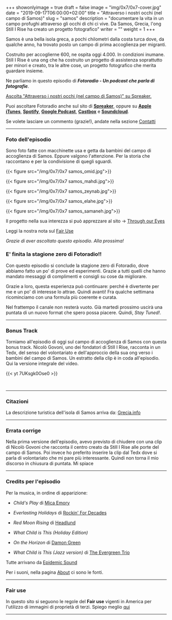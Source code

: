 +++
showonlyimage = true
draft = false
image = "img/0x7/0x7-cover.jpg"
date = "2019-09-17T06:00:00+02:00"
title = "Attraverso i nostri occhi (nel campo di Samos)"
slug = "samos"
description = "documentare la vita in un campo profughi attraverso gli occhi di chi ci vive. Da Samos, Grecia, l'ong Still I Rise ha creato un progetto fotografico"
writer = ""
weight = 1
+++

Samos è una bella isola greca, a pochi chilometri dalla costa turca dove, da qualche anno, ha trovato posto un campo di prima accoglienza per migranti.
<!--more-->

Costruito per accoglierne 600, ne ospita oggi 4.000. In condizioni inumane. Still I Rise è una ong che ha costruito un progetto di assistenza soprattutto per minori e creato, tra le altre cose, un progetto fotografico che merita guardare insieme.

Ne parliamo in questo episodio di **_Fotoradio - Un podcast che parla di fotografie_**.

<a class="spreaker-player" href="https://www.spreaker.com/episode/19119852" data-resource="episode_id=19119852" data-width="100%" data-height="200px" data-theme="light" data-playlist="false" data-playlist-continuous="false" data-autoplay="false" data-live-autoplay="false" data-chapters-image="true" data-episode-image-position="right" data-hide-logo="false" data-hide-likes="false" data-hide-comments="false" data-hide-sharing="false" data-hide-download="true">Ascolta "Attraverso i nostri occhi (nel campo di Samos)" su Spreaker.</a>

Puoi ascoltare Fotoradio anche sul sito di <a href="https://www.spreaker.com/show/fotoradio-un-podcast-sulle-fotografie">**Spreaker**</a>, oppure su <a target="blank" href="https://podcasts.apple.com/it/podcast/fotoradio-un-podcast-sulle-fotografie/id1473090985">**Apple iTunes**</a>, <a target="blank" href="https://open.spotify.com/show/3dzBBFOJD2gaz2pRdhlzYh">**Spotify**</a>, <a target="blank" href="https://www.google.com/podcasts?feed=aHR0cHM6Ly93d3cuc3ByZWFrZXIuY29tL3Nob3cvMzYwNzI4OS9lcGlzb2Rlcy9mZWVk">**Google Podcast**</a>, <a target="blank" href="https://castbox.fm/channel/Fotoradio-un-podcast-sulle-fotografie-id2203635?country=it">**Castbox**</a> e <a target="blank" href="https://soundcloud.com/user-153455998">**Soundcloud**</a>.

Se volete lasciare un commento (grazie!), andate nella sezione <a href="/contact/">Contatti</a>

- - -

### Foto dell'episodio

Sono foto fatte con macchinette usa e getta da bambini del campo di accoglienza di Samos. Eppure valgono l'attenzione. Per la storia che raccontano e per la condivisione di quegli sguardi.

<!--
{{< figure src="/img/0x7/0x7 samos_omid.jpg" caption="⬆︎ _Operazione Mare Nostrum, la Fregata Bergamini della Marina Militare salva un barcone di 500 migranti al largo della Libia._ © Massimo Sestini<br>* ">}}
-->

{{< figure src="/img/0x7/0x7 samos_omid.jpg">}}

{{< figure src="/img/0x7/0x7 samos_mahdi.jpg">}}

{{< figure src="/img/0x7/0x7 samos_zeynab.jpg">}}

{{< figure src="/img/0x7/0x7 samos_elahe.jpg">}}

{{< figure src="/img/0x7/0x7 samos_samaneh.jpg">}}




Il progetto nella sua interezza si può apprezzare al sito -> <a target="blank" href="https://through-oureyes.com/">Through our Eyes</a>

Leggi la nostra nota sul <a target="blank" href="/static_page/fair_use/">Fair Use</a>

_Grazie di aver ascoltato questo episodio. Alla prossima!_


### E' finita la stagione zero di Fotoradio!!

Con questo episodio si conclude la stagione zero di Fotoradio, dove abbiamo fatto un po' di prove ed esperimenti. Grazie a tutti quelli che hanno mandato messaggi di complimenti e consigli su cose da migliorare.

Grazie a loro, questa esperienza può continuare: perché è divertente per me e un po' di interesse lo attrae. Quindi avanti!
Fra qualche settimana ricominciamo con una formula più coerente e curata.

Nel frattempo il canale non resterà vuoto. Già martedi prossimo uscirà una puntata di un nuovo format che spero possa piacere. Quindi, _Stay Tuned!_.


- - -

### Bonus Track

Torniamo all'episodio di oggi sul campo di accoglienza di Samos con questa bonus track.
Nicolò Govoni, uno dei fondatori di Still I Rise, racconta in un Tedx, del senso del volontariato e dell'approccio della sua ong verso i bambini del campo di Samos.
Un estratto della clip è in coda all'episodio. Qui la versione integrale del video.

{{< yt 7UKsgk0Ose0 >}}


<br>

- - -

### Citazioni

La descrizione turistica dell'isola di Samos arriva da: <a href="https://www.grecia.info/isole-egeo-settentrionale/samos/" target="blank">Grecia.info</a>

<!--

- Fabrizio Gatti, con le immagini di Massimo Sestini, _Dimmi dove sei_, National Geographic Italia, giugno 2019

Le voci fuori campo sono tratte dal trailer del documentario di National Geographic Channel diretto da Jesús Garcés Lambert andato in onda il 20 giugno 2019 su Sky e poi boh.

-->


- - -
### Errata corrige

Nella prima versione dell'episodio, avevo previsto di chiudere con una clip di Nicolò Govoni che racconta il centro creato da Still I Rise alle porte del campo di Samos.
Poi invece ho preferito inserire la clip dal Tedx dove si parla di volontariato che mi pare più interessante. Quindi non torna il mio discorso in chiusura di puntata. Mi spiace


<!--
- - -

### Altri link

- La puntata di **Be My Diary** di Rossella Pivanti citata nell'episodio è ascoltabile a questo (<a target="blank" href="https://www.spreaker.com/user/bemydiary/bmd-s02e10-finito">link</a>)

-->

- - -

### Credits per l'episodio

Per la musica, in ordine di apparizione:

- _Child's Play_ di <a target="blank" href="https://www.epidemicsound.com/search/?term=Mica%20Emory">Mica Emory</a>

- _Everlasting Holidays_ di <a target="blank" href="https://www.epidemicsound.com/search/?term=Rockin%27%20For%20Decades">Rockin' For Decades</a>

- _Red Moon Rising_ di <a href="https://www.epidemicsound.com/search/?term=Headlund" target="blank">Headlund</a>

- _What Child is This (Holiday Edition)_

- _On the Horizon_ di <a href="https://www.epidemicsound.com/search/?term=Damon%20Greene" target="blank">Damon Green</a>

- _What Child is This (Jazz version)_ di <a href="https://www.epidemicsound.com/search/?term=The%20Evergreen%20Trio" target="blank">The Evergreen Trio</a>


Tutte arrivano da <a href="https://www.epidemicsound.com/">Epidemic Sound</a>

Per i suoni, nella pagina <a href="/about/">About</a> ci sono le fonti.

- - -

### Fair use

In questo sito si seguono le regole del **Fair use** vigenti in America per l'utilizzo di immagini di proprietà di terzi. Spiego meglio <a href="/static_page/fair_use/">qui</a>

- - -
